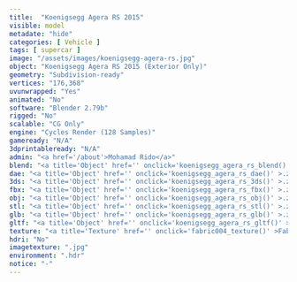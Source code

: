 ```yaml
---
title:  "Koenigsegg Agera RS 2015"
visible: model
metadate: "hide"
categories: [ Vehicle ]
tags: [ supercar ]
image: "/assets/images/koenigsegg-agera-rs.jpg"
object: "Koenigsegg Agera RS 2015 (Exterior Only)"
geometry: "Subdivision-ready"
vertices: "176,368"
uvunwrapped: "Yes"
animated: "No"
software: "Blender 2.79b"
rigged: "No"
scalable: "CG Only"
engine: "Cycles Render (128 Samples)"
gameready: "N/A"
3dprintableready: "N/A"
admin: "<a href='/about'>Mohamad Rido</a>"
blend: "<a title='Object' href='' onclick='koenigsegg_agera_rs_blend()' >.zip 17.2 MB</a>"
dae: "<a title='Object' href='' onclick='koenigsegg_agera_rs_dae()' >.zip 5.1 MB</a>"
3ds: "<a title='Object' href='' onclick='koenigsegg_agera_rs_3ds()' >.zip 2.1 MB</a>"
fbx: "<a title='Object' href='' onclick='koenigsegg_agera_rs_fbx()' >.zip 5.5 MB</a>"
obj: "<a title='Object' href='' onclick='koenigsegg_agera_rs_obj()' >.zip 4.2 MB</a>"
stl: "<a title='Object' href='' onclick='koenigsegg_agera_rs_stl()' >.zip 5.7 MB</a>"
glb: "<a title='Object' href='' onclick='koenigsegg_agera_rs_glb()' >.zip 10.8 MB</a>"
gltf: "<a title='Object' href='' onclick='koenigsegg_agera_rs_gltf()' >.zip 11.4 MB</a>"
texture: "<a title='Texture' href='' onclick='fabric004_texture()' >Fabric004</a>"
hdri: "No"
imagetexture: ".jpg"
environment: ".hdr"
notice: "-"
---
```

